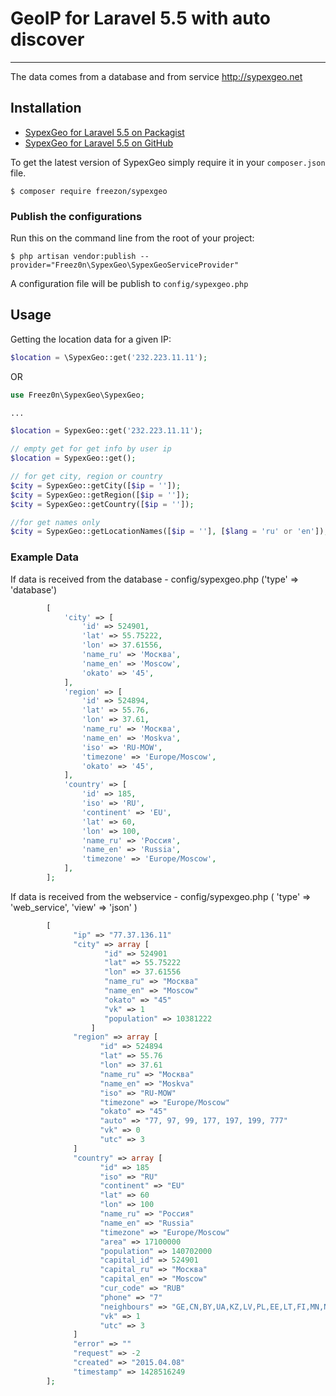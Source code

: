 # GeoIP for Laravel 5.5 with auto discover

----------

The data comes from a database and from service http://sypexgeo.net


## Installation

- [SypexGeo for Laravel 5.5 on Packagist](https://packagist.org/packages/freezon/sypexgeo)
- [SypexGeo for Laravel 5.5 on GitHub](https://github.com/freezon/sypexgeo)

To get the latest version of SypexGeo simply require it in your `composer.json` file.

~~~
$ composer require freezon/sypexgeo
~~~

### Publish the configurations

Run this on the command line from the root of your project:

~~~
$ php artisan vendor:publish --provider="Freez0n\SypexGeo\SypexGeoServiceProvider"
~~~

A configuration file will be publish to `config/sypexgeo.php`


## Usage


Getting the location data for a given IP:

```php
$location = \SypexGeo::get('232.223.11.11');
```

OR 

```php
use Freez0n\SypexGeo\SypexGeo;

...

$location = SypexGeo::get('232.223.11.11');

// empty get for get info by user ip
$location = SypexGeo::get();

// for get city, region or country
$city = SypexGeo::getCity([$ip = '']);
$city = SypexGeo::getRegion([$ip = '']);
$city = SypexGeo::getCountry([$ip = '']);

//for get names only
$city = SypexGeo::getLocationNames([$ip = ''], [$lang = 'ru' or 'en']);
```

### Example Data

If data is received from the database - config/sypexgeo.php
('type'  => 'database')
```php
        [
            'city' => [
                'id' => 524901,
                'lat' => 55.75222,
                'lon' => 37.61556,
                'name_ru' => 'Москва',
                'name_en' => 'Moscow',
                'okato' => '45',
            ],
            'region' => [
                'id' => 524894,
                'lat' => 55.76,
                'lon' => 37.61,
                'name_ru' => 'Москва',
                'name_en' => 'Moskva',
                'iso' => 'RU-MOW',
                'timezone' => 'Europe/Moscow',
                'okato' => '45',
            ],
            'country' => [
                'id' => 185,
                'iso' => 'RU',
                'continent' => 'EU',
                'lat' => 60,
                'lon' => 100,
                'name_ru' => 'Россия',
                'name_en' => 'Russia',
                'timezone' => 'Europe/Moscow',
            ],
        ];
```
If data is received from the webservice - config/sypexgeo.php
    (   'type'  => 'web_service',
        'view'  => 'json'
    )
```php
        [
              "ip" => "77.37.136.11"
              "city" => array [
                     "id" => 524901
                     "lat" => 55.75222
                     "lon" => 37.61556
                     "name_ru" => "Москва"
                     "name_en" => "Moscow"
                     "okato" => "45"
                     "vk" => 1
                     "population" => 10381222
                  ]
              "region" => array [
                    "id" => 524894
                    "lat" => 55.76
                    "lon" => 37.61
                    "name_ru" => "Москва"
                    "name_en" => "Moskva"
                    "iso" => "RU-MOW"
                    "timezone" => "Europe/Moscow"
                    "okato" => "45"
                    "auto" => "77, 97, 99, 177, 197, 199, 777"
                    "vk" => 0
                    "utc" => 3
              ]
              "country" => array [
                    "id" => 185
                    "iso" => "RU"
                    "continent" => "EU"
                    "lat" => 60
                    "lon" => 100
                    "name_ru" => "Россия"
                    "name_en" => "Russia"
                    "timezone" => "Europe/Moscow"
                    "area" => 17100000
                    "population" => 140702000
                    "capital_id" => 524901
                    "capital_ru" => "Москва"
                    "capital_en" => "Moscow"
                    "cur_code" => "RUB"
                    "phone" => "7"
                    "neighbours" => "GE,CN,BY,UA,KZ,LV,PL,EE,LT,FI,MN,NO,AZ,KP"
                    "vk" => 1
                    "utc" => 3
              ]
              "error" => ""
              "request" => -2
              "created" => "2015.04.08"
              "timestamp" => 1428516249
        ];
```